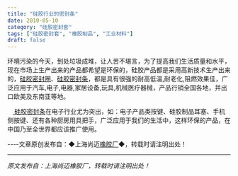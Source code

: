 ```yaml
---
title: "硅胶行业的密封条"
date: 2010-05-10
category: "硅胶密封套"
tags: ["硅胶密封套", "橡胶制品", "工业材料"]
draft: false
---
```


环境污染的今天，到处垃圾成堆，让人苦不堪言，为了提高我们生活质量和水平，现在市场上生产出来的产品都希望是环保的，硅胶产品都是采用高新技术生产出来的，[硅胶密封圈](http://www.smpolymer.com/)、[硅胶密封条](http://www.smpolymer.com/guijiaomifengtiao/)，都是具有很强的耐高低温,耐老化,阻燃效果佳，广泛应用于汽车,电子,电器,家居设备,玩具,机械医疗器械，产品行销全国各地，并出口欧美及东南亚等地。

   [ 硅胶密封条](http://www.smpolymer.com/guijiaomifengtiao/)在电子行业尤为突出，如：电子产品类按键、硅胶制品耳塞、手机侧按键、还有各种厨房用具把手，广泛应用于我们的生活中，这样环保的产品，在中国乃至全世界都应该推广使用。

----文章原创发布自：◆上海尚迈[橡胶厂](http://www.smpolymer.com/)◆，转载时请注明出处！

---

*原文发布自：上海尚迈橡胶厂，转载时请注明出处！*
